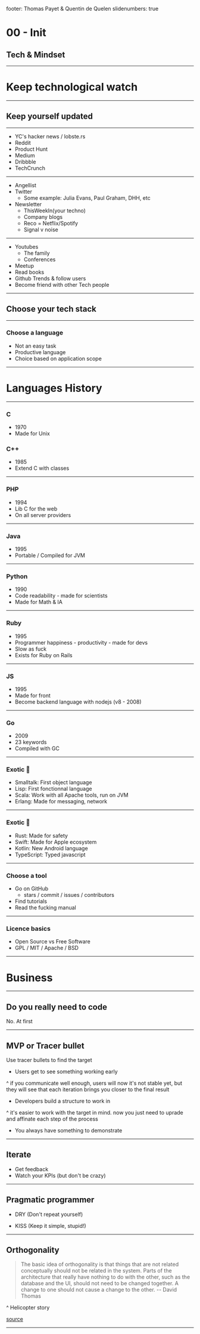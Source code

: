 footer: Thomas Payet & Quentin de Quelen
slidenumbers: true

# 00 - Init

## Tech & Mindset

---

# Keep technological watch

---

## Keep yourself updated

---

- YC's hacker news / lobste.rs
- Reddit
- Product Hunt
- Medium
- Dribbble
- TechCrunch

---

- Angellist
- Twitter
    - Some example: Julia Evans, Paul Graham, DHH, etc
- Newsletter
    - ThisWeekIn(your techno)
    - Company blogs
	- Reco = Netflix/Spotify
	- Signal v noise

---

- Youtubes
    - The family
    - Conferences
- Meetup
- Read books
- Github Trends & follow users
- Become friend with other Tech people

---

## Choose your tech stack

---

### Choose a language

- Not an easy task
- Productive language
- Choice based on application scope

---

# Languages History

---

###  C

- 1970
- Made for Unix

###  C++

- 1985
- Extend C with classes

---

###  PHP

- 1994
- Lib C for the web
- On all server providers


---

###  Java

- 1995
- Portable / Compiled for JVM

---

###  Python

- 1990
- Code readability - made for scientists
- Made for Math & IA

---

###  Ruby

- 1995
- Programmer happiness - productivity - made for devs
- Slow as fuck
- Exists for Ruby on Rails

---

###  JS

- 1995
- Made for front
- Become backend language with nodejs (v8 - 2008)

---

### Go

- 2009
- 23 keywords
- Compiled with GC

---

###  Exotic 🌴

- Smalltalk: First object language
- Lisp: First fonctionnal language
- Scala: Work with all Apache tools, run on JVM
- Erlang: Made for messaging, network

---

###  Exotic 🌴

- Rust: Made for safety
- Swift: Made for Apple ecosystem
- Kotlin: New Android language
- TypeScript: Typed javascript

---

### Choose a tool

- Go on GitHub
	- stars / commit / issues / contributors
- Find tutorials
- Read the fucking manual


---

### Licence basics

- Open Source vs Free Software
- GPL / MIT / Apache / BSD

---

# Business

---

## Do you really need to code

No. At first

---

## MVP or Tracer bullet

Use tracer bullets to find the target

- Users get to see something working early

^ if you communicate well enough, users will now it's not stable yet, but they will see that each iteration brings you closer to the final result

- Developers build a structure to work in

^ it's easier to work with the target in mind. now you just need to uprade and affinate each step of the process

- You always have something to demonstrate

---

## Iterate

- Get feedback
- Watch your KPIs (but don't be crazy)


---

## Pragmatic programmer

- DRY (Don't repeat yourself)

- KISS (Keep it simple, stupid!)

---

## Orthogonality

>  The basic idea of orthogonality is that things that are not related conceptually should not be related in the system. Parts of the architecture that really have nothing to do with the other, such as the database and the UI, should not need to be changed together. A change to one should not cause a change to the other.
-- David Thomas

^ Helicopter story

[source](https://www.artima.com/intv/dry3.html)

---

